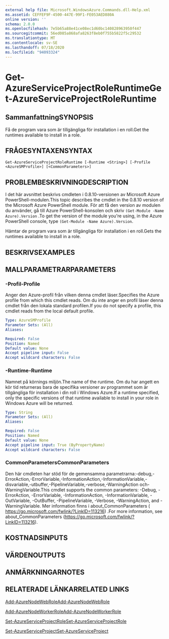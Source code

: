 ```yaml
---
external help file: Microsoft.WindowsAzure.Commands.dll-Help.xml
ms.assetid: CEFFEF9F-4500-447E-99F1-FE053AED880A
online version: ''
schema: 2.0.0
ms.openlocfilehash: 7e5b65a88e41ce08ec1d60bc140828963950f447
ms.sourcegitcommit: 56ed085a868afa8263f8eb0f755b5822f5c29532
ms.translationtype: MT
ms.contentlocale: sv-SE
ms.lasthandoff: 07/18/2020
ms.locfileid: "94093324"
---
```

# <span data-ttu-id="94960-101">Get-AzureServiceProjectRoleRuntime</span><span class="sxs-lookup"><span data-stu-id="94960-101">Get-AzureServiceProjectRoleRuntime</span></span>

## <span data-ttu-id="94960-102">Sammanfattning</span><span class="sxs-lookup"><span data-stu-id="94960-102">SYNOPSIS</span></span>
<span data-ttu-id="94960-103">Få de program vara som är tillgängliga för installation i en roll.</span><span class="sxs-lookup"><span data-stu-id="94960-103">Get the runtimes available to install in a role.</span></span>

## <span data-ttu-id="94960-104">FRÅGESYNTAXEN</span><span class="sxs-lookup"><span data-stu-id="94960-104">SYNTAX</span></span>

```
Get-AzureServiceProjectRoleRuntime [-Runtime <String>] [-Profile <AzureSMProfile>] [<CommonParameters>]
```

## <span data-ttu-id="94960-105">PROBLEMBESKRIVNING</span><span class="sxs-lookup"><span data-stu-id="94960-105">DESCRIPTION</span></span>
<span data-ttu-id="94960-106">I det här avsnittet beskrivs cmdleten i 0.8.10-versionen av Microsoft Azure PowerShell-modulen.</span><span class="sxs-lookup"><span data-stu-id="94960-106">This topic describes the cmdlet in the 0.8.10 version of the Microsoft Azure PowerShell module.</span></span>
<span data-ttu-id="94960-107">För att få den version av modulen du använder, gå till Azure PowerShell-konsolen och skriv `(Get-Module -Name Azure).Version` .</span><span class="sxs-lookup"><span data-stu-id="94960-107">To get the version of the module you're using, in the Azure PowerShell console, type `(Get-Module -Name Azure).Version`.</span></span>

<span data-ttu-id="94960-108">Hämtar de program vara som är tillgängliga för installation i en roll.</span><span class="sxs-lookup"><span data-stu-id="94960-108">Gets the runtimes available to install in a role.</span></span>

## <span data-ttu-id="94960-109">BESKRIVS</span><span class="sxs-lookup"><span data-stu-id="94960-109">EXAMPLES</span></span>

## <span data-ttu-id="94960-110">MALLPARAMETRAR</span><span class="sxs-lookup"><span data-stu-id="94960-110">PARAMETERS</span></span>

### <span data-ttu-id="94960-111">-Profil</span><span class="sxs-lookup"><span data-stu-id="94960-111">-Profile</span></span>
<span data-ttu-id="94960-112">Anger den Azure-profil från vilken denna cmdlet läser.</span><span class="sxs-lookup"><span data-stu-id="94960-112">Specifies the Azure profile from which this cmdlet reads.</span></span>
<span data-ttu-id="94960-113">Om du inte anger en profil läser denna cmdlet från den lokala standard profilen.</span><span class="sxs-lookup"><span data-stu-id="94960-113">If you do not specify a profile, this cmdlet reads from the local default profile.</span></span>

```yaml
Type: AzureSMProfile
Parameter Sets: (All)
Aliases: 

Required: False
Position: Named
Default value: None
Accept pipeline input: False
Accept wildcard characters: False
```

### <span data-ttu-id="94960-114">-Runtime</span><span class="sxs-lookup"><span data-stu-id="94960-114">-Runtime</span></span>
<span data-ttu-id="94960-115">Namnet på körnings miljön.</span><span class="sxs-lookup"><span data-stu-id="94960-115">The name of the runtime.</span></span>
<span data-ttu-id="94960-116">Om du har angett en kör tid returneras bara de specifika versioner av programmet som är tillgängliga för installation i din roll i Windows Azure.</span><span class="sxs-lookup"><span data-stu-id="94960-116">If a runtime specified, only the specific versions of that runtime available to install in your role in Windows Azure will be returned.</span></span>

```yaml
Type: String
Parameter Sets: (All)
Aliases: 

Required: False
Position: Named
Default value: None
Accept pipeline input: True (ByPropertyName)
Accept wildcard characters: False
```

### <span data-ttu-id="94960-117">CommonParameters</span><span class="sxs-lookup"><span data-stu-id="94960-117">CommonParameters</span></span>
<span data-ttu-id="94960-118">Den här cmdleten har stöd för de gemensamma parametrarna:-debug,-ErrorAction,-ErrorVariable,-InformationAction,-InformationVariable,-disvariable,-utbuffer,-PipelineVariable,-verbose,-WarningAction och-WarningVariable.</span><span class="sxs-lookup"><span data-stu-id="94960-118">This cmdlet supports the common parameters: -Debug, -ErrorAction, -ErrorVariable, -InformationAction, -InformationVariable, -OutVariable, -OutBuffer, -PipelineVariable, -Verbose, -WarningAction, and -WarningVariable.</span></span> <span data-ttu-id="94960-119">Mer information finns i about_CommonParameters ( https://go.microsoft.com/fwlink/?LinkID=113216) .</span><span class="sxs-lookup"><span data-stu-id="94960-119">For more information, see about_CommonParameters (https://go.microsoft.com/fwlink/?LinkID=113216).</span></span>

## <span data-ttu-id="94960-120">KOSTNADS</span><span class="sxs-lookup"><span data-stu-id="94960-120">INPUTS</span></span>

## <span data-ttu-id="94960-121">VÄRDEN</span><span class="sxs-lookup"><span data-stu-id="94960-121">OUTPUTS</span></span>

## <span data-ttu-id="94960-122">ANMÄRKNINGAR</span><span class="sxs-lookup"><span data-stu-id="94960-122">NOTES</span></span>

## <span data-ttu-id="94960-123">RELATERADE LÄNKAR</span><span class="sxs-lookup"><span data-stu-id="94960-123">RELATED LINKS</span></span>

[<span data-ttu-id="94960-124">Add-AzureNodeWebRole</span><span class="sxs-lookup"><span data-stu-id="94960-124">Add-AzureNodeWebRole</span></span>](./Add-AzureNodeWebRole.md)

[<span data-ttu-id="94960-125">Add-AzureNodeWorkerRole</span><span class="sxs-lookup"><span data-stu-id="94960-125">Add-AzureNodeWorkerRole</span></span>](./Add-AzureNodeWorkerRole.md)

[<span data-ttu-id="94960-126">Set-AzureServiceProjectRole</span><span class="sxs-lookup"><span data-stu-id="94960-126">Set-AzureServiceProjectRole</span></span>](./Set-AzureServiceProjectRole.md)

[<span data-ttu-id="94960-127">Set-AzureServiceProject</span><span class="sxs-lookup"><span data-stu-id="94960-127">Set-AzureServiceProject</span></span>](./Set-AzureServiceProject.md)


